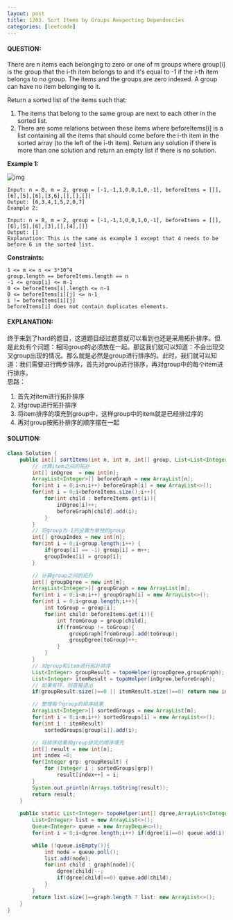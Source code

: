 ```yaml
---
layout: post
title: 1203. Sort Items by Groups Respecting Dependencies
categories: [leetcode]
---
```

#### QUESTION:
There are n items each belonging to zero or one of m groups where group[i] is the group that the i-th item belongs to and it's equal to -1 if the i-th item belongs to no group. The items and the groups are zero indexed. A group can have no item belonging to it.

Return a sorted list of the items such that:

1. The items that belong to the same group are next to each other in the sorted list.
2. There are some relations between these items where beforeItems[i] is a list containing all the items that should come before the i-th item in the sorted array (to the left of the i-th item). Return any solution if there is more than one solution and return an empty list if there is no solution.

**Example 1:**

![img](https://assets.leetcode.com/uploads/2019/09/11/1359_ex1.png) 

```
Input: n = 8, m = 2, group = [-1,-1,1,0,0,1,0,-1], beforeItems = [[],[6],[5],[6],[3,6],[],[],[]]
Output: [6,3,4,1,5,2,0,7]
Example 2:

Input: n = 8, m = 2, group = [-1,-1,1,0,0,1,0,-1], beforeItems = [[],[6],[5],[6],[3],[],[4],[]]
Output: []
Explanation: This is the same as example 1 except that 4 needs to be before 6 in the sorted list.
```
 

**Constraints:**
```
1 <= m <= n <= 3*10^4
group.length == beforeItems.length == n
-1 <= group[i] <= m-1
0 <= beforeItems[i].length <= n-1
0 <= beforeItems[i][j] <= n-1
i != beforeItems[i][j]
beforeItems[i] does not contain duplicates elements.
```
#### EXPLANATION:

终于来到了hard的题目，这道题目经过题意就可以看到也还是采用拓扑排序。但是此处有个问题：相同group的必须放在一起。那这我们就可以知道：不会出现交叉group出现的情况。那么就是必然是group进行排序的。此时，我们就可以知道：我们需要进行两步排序，首先对group进行排序，再对group中的每个item进行排序。  
思路： 
1. 首先对item进行拓扑排序
2. 对group进行拓扑排序
3. 将item排序的填充到group中，这样group中的item就是已经排过序的
4. 再对group按拓扑排序的顺序摆在一起


#### SOLUTION:
```java
class Solution {
    public int[] sortItems(int n, int m, int[] group, List<List<Integer>> beforeItems) {
        // 计算item之间的拓扑
        int[] inDgree  = new int[n];
        ArrayList<Integer>[] beforeGraph = new ArrayList[n];
        for(int i = 0;i<n;i++) beforeGraph[i] = new ArrayList<>();
        for(int i = 0;i<beforeItems.size();i++){
            for(int child : beforeItems.get(i)){
                inDgree[i]++;
                beforeGraph[child].add(i);
            }
        }
        // 将group为-1的设置为单独的group
        int[] groupIndex = new int[n];
        for(int i = 0;i<group.length;i++) {
            if(group[i] == -1) group[i] = m++;
            groupIndex[i] = group[i];
        }

        // 计算group之间的拓扑
        int[] groupDgree = new int[m];
        ArrayList<Integer>[] groupGraph = new ArrayList[m];
        for(int i = 0;i<m;i++) groupGraph[i] = new ArrayList<>();
        for(int i = 0;i<group.length;i++){
            int toGroup = group[i];
            for(int child: beforeItems.get(i)){
                int fromGroup = group[child];
                if(fromGroup != toGroup){
                    groupGraph[fromGroup].add(toGroup);
                    groupDgree[toGroup]++;
                }
            }
        }
        // 对group和item进行拓扑排序
        List<Integer> groupResult = topoHelper(groupDgree,groupGraph);
        List<Integer> itemResult = topoHelper(inDgree,beforeGraph);
        // 如果有环，则直接退出
        if(groupResult.size()==0 || itemResult.size()==0) return new int[0];

        // 整理每个group的排序结果
        ArrayList<Integer>[] sortedGroups = new ArrayList[m];
        for(int i = 0;i<m;i++) sortedGroups[i] = new ArrayList<>();
        for(int i : itemResult)
            sortedGroups[group[i]].add(i);

        // 将排序结果按group排完的顺序填充
        int[] result = new int[n];
        int index =0;
        for(Integer grp: groupResult) {
            for (Integer i : sortedGroups[grp])
                result[index++] = i;
        }
        System.out.println(Arrays.toString(result));
        return result;
    }
    
    public static List<Integer> topoHelper(int[] dgree,ArrayList<Integer>[] graph){
        List<Integer> list = new ArrayList<>();
        Queue<Integer> queue = new ArrayDeque<>();
        for(int i = 0;i<dgree.length;i++) if(dgree[i]==0) queue.add(i);

        while (!queue.isEmpty()){
            int node = queue.poll();
            list.add(node);
            for(int child : graph[node]){
                dgree[child]--;
                if(dgree[child]==0) queue.add(child);
            }
        }
        return list.size()==graph.length ? list: new ArrayList<>();
    }
}
```
